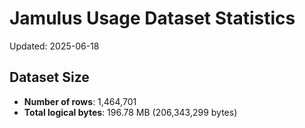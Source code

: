 # Jamulus Usage Dataset Statistics

Updated: 2025-06-18

## Dataset Size
- **Number of rows**: 1,464,701
- **Total logical bytes**: 196.78 MB (206,343,299 bytes)
